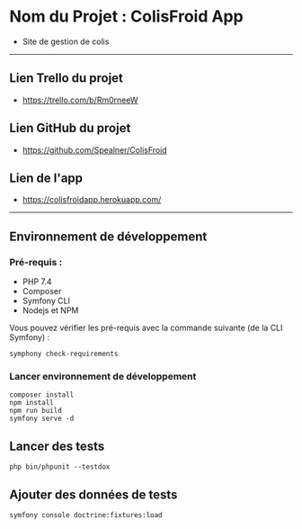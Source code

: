# Nom du Projet : ColisFroid App

- Site de gestion de colis
***

## Lien Trello du projet

- https://trello.com/b/Rm0rneeW

## Lien GitHub du projet 

- https://github.com/Spealner/ColisFroid

## Lien de l'app

- https://colisfroidapp.herokuapp.com/

***

## Environnement de développement

### Pré-requis :

* PHP 7.4
* Composer
* Symfony CLI
* Nodejs et NPM

Vous pouvez vérifier les pré-requis avec la commande suivante (de la CLI Symfony) :

```
symphony check-requirements
```

### Lancer environnement de développement

```
composer install
npm install
npm run build
symfony serve -d
```

## Lancer des tests

```
php bin/phpunit --testdox
```

## Ajouter des données de tests

```
symfony console doctrine:fixtures:load
```